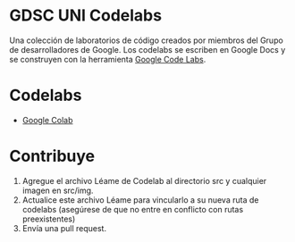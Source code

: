 # GDSC UNI Codelabs
Una colección de laboratorios de código creados por miembros del Grupo de desarrolladores de Google. 
Los codelabs se escriben en Google Docs y se construyen con la herramienta <a href="https://github.com/googlecodelabs">Google Code Labs</a>.

# Codelabs
* <a href="https://github.com/HimblerCap/colab/">Google Colab</a>

# Contribuye
1. Agregue el archivo Léame de Codelab al directorio src y cualquier imagen en src/img.
2. Actualice este archivo Léame para vincularlo a su nueva ruta de codelabs (asegúrese de que no entre en conflicto con rutas preexistentes)
3. Envía una pull request.
